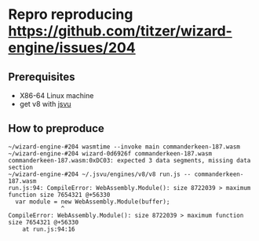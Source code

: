 # Repro reproducing https://github.com/titzer/wizard-engine/issues/204

## Prerequisites
- X86-64 Linux machine
- get v8 with [jsvu](https://github.com/GoogleChromeLabs/jsvu)

## How to preproduce

```
~/wizard-engine-#204 wasmtime --invoke main commanderkeen-187.wasm
~/wizard-engine-#204 wizard-0d6926f commanderkeen-187.wasm
commanderkeen-187.wasm:0xDC03: expected 3 data segments, missing data section
~/wizard-engine-#204 ~/.jsvu/engines/v8/v8 run.js -- commanderkeen-187.wasm
run.js:94: CompileError: WebAssembly.Module(): size 8722039 > maximum function size 7654321 @+56330
  var module = new WebAssembly.Module(buffer);
               ^
CompileError: WebAssembly.Module(): size 8722039 > maximum function size 7654321 @+56330
    at run.js:94:16
```
